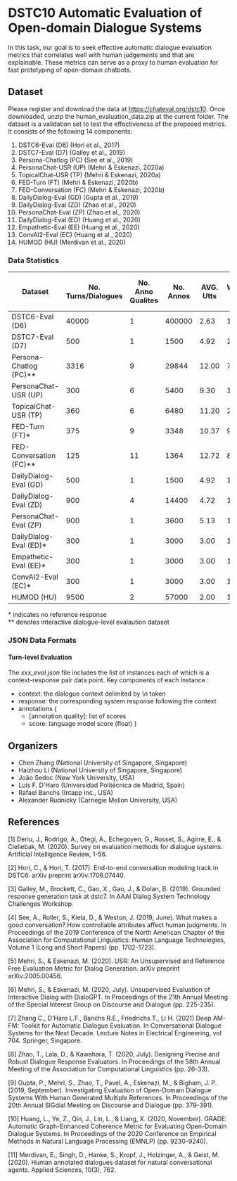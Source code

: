 # DSTC10 Automatic Evaluation of Open-domain Dialogue Systems

In this task, our goal is to seek effective automatic dialogue evaluation metrics that correlates well with human judgements and that are explainable. These metrics can serve as a proxy to human evaluation for fast prototyping of open-domain chatbots.

## Dataset
Please register and download the data at https://chateval.org/dstc10. Once downloaded, unzip the human_evaluation_data.zip at the current folder. The dataset is a validation set to test the effectiveness of the proposed metrics. It consists of the following 14 components:

1. DSTC6-Eval (D6) (Hori et al., 2017)
2. DSTC7-Eval (D7) (Galley et al., 2019)
3. Persona-Chatlog (PC) (See et al., 2019)
4. PersonaChat-USR (UP) (Mehri & Eskenazi, 2020a)
5. TopicalChat-USR (TP) (Mehri & Eskenazi, 2020a)
6. FED-Turn (FT) (Mehri & Eskenazi, 2020b)
7. FED-Conversation (FC) (Mehri & Eskenazi, 2020b)
8. DailyDialog-Eval (GD) (Gupta et al., 2019)
9. DailyDialog-Eval (ZD) (Zhao et al., 2020)
10. PersonaChat-Eval (ZP) (Zhao et al., 2020)
11. DailyDialog-Eval (ED) (Huang et al., 2020)
12. Empathetic-Eval (EE) (Huang et al., 2020)
13. ConvAI2-Eval (EC)  (Huang et al., 2020)
14. HUMOD (HU) (Merdivan et al., 2020)

### Data Statistics

| Dataset                   | No. Turns/Dialogues  | No. Anno Qualites  | No. Annos  | AVG. Utts  | AVG. Words per Utts  |          
|-------------------------- |-------------------   |--------------------|------------|------------|----------------------|
| DSTC6-Eval (D6)           | 40000                |    1               | 400000     | 2.63       | 12.36                |
| DSTC7-Eval (D7)           | 500                  |    1               | 1500       | 4.92       | 20.18                |
| Persona-Chatlog (PC)\*\*  | 3316                 |    9               | 29844      | 12.00      | 7.59                 |
| PersonaChat-USR (UP)      | 300                  |    6               | 5400       | 9.30       | 11.87                |
| TopicalChat-USR (TP)      | 360                  |    6               | 6480       | 11.20      | 23.14                |
| FED-Turn (FT)*            | 375                  |    9               | 3348       | 10.37      | 9.70                 |
| FED-Conversation (FC)\*\* | 125                  |    11              | 1364       | 12.72      | 8.70                 |
| DailyDialog-Eval (GD)     | 500                  |    1               | 1500       | 4.92       | 12.36                |
| DailyDialog-Eval (ZD)     | 900                  |    4               | 14400      | 4.72       | 13.39                |
| PersonaChat-Eval (ZP)     | 900                  |    1               | 3600       | 5.13       | 12.77                |
| DailyDialog-Eval (ED)\*   | 300                  |    1               | 3000       | 3.00       | 12.25                |
| Empathetic-Eval (EE)\*    | 300                  |    1               | 3000       | 3.00       | 14.86                |
| ConvAI2-Eval (EC)*        | 300                  |    1               | 3000       | 3.00       | 11.89                |
| HUMOD (HU)                | 9500                 |    2               | 57000      | 2.00       | 14.51                |

\* indicates no reference response <br />
\*\* denotes interactive dialogue-level evalaution dataset 

### JSON Data Formats

#### Turn-level Evaluation

The *xxx_eval.json* file includes the list of instances each of which is a context-response pair data point.
Key components of each instance :

* context: the dialogue context delimited by *\n* token
* response: the corresponding system response following the context
* annotations 
  {
    * [annotation quality]: list of scores
    * score: language model score (float)
 } 

## Organizers
- Chen Zhang (National University of Singapore, Singapore)
- Haizhou Li (National University of Singapore, Singapore)
- João Sedoc (New York University, USA)
- Luis F. D'Haro (Universidad Politécnica de Madrid, Spain)
- Rafael Banchs (Intapp Inc., USA)
- Alexander Rudnicky (Carnegie Mellon University, USA)

## References
  <p>[1] Deriu, J., Rodrigo, A., Otegi, A., Echegoyen, G., Rosset, S., Agirre, E., & Cieliebak, M. (2020). Survey on evaluation methods for dialogue systems. Artificial Intelligence Review, 1-56.</p>
  <p>[2] Hori, C., & Hori, T. (2017). End-to-end conversation modeling track in DSTC6. arXiv preprint arXiv:1706.07440.</p>
  <p>[3] Galley, M., Brockett, C., Gao, X., Gao, J., & Dolan, B. (2019). Grounded response generation task at dstc7. In AAAI Dialog System Technology Challenges Workshop.</p>
  <p>[4] See, A., Roller, S., Kiela, D., & Weston, J. (2019, June). What makes a good conversation? How controllable attributes affect human judgments. In Proceedings of the 2019 Conference of the North American Chapter of the Association for Computational Linguistics: Human Language Technologies, Volume 1 (Long and Short Papers) (pp. 1702-1723).</p>
  <p>[5] Mehri, S., & Eskenazi, M. (2020). USR: An Unsupervised and Reference Free Evaluation Metric for Dialog Generation. arXiv preprint arXiv:2005.00456.</p>
  <p>[6] Mehri, S., & Eskenazi, M. (2020, July). Unsupervised Evaluation of Interactive Dialog with DialoGPT. In Proceedings of the 21th Annual Meeting of the Special Interest Group on Discourse and Dialogue (pp. 225-235).</p>
  <p>[7] Zhang C., D’Haro L.F., Banchs R.E., Friedrichs T., Li H. (2021) Deep AM-FM: Toolkit for Automatic Dialogue Evaluation. In Conversational Dialogue Systems for the Next Decade. Lecture Notes in Electrical Engineering, vol 704. Springer, Singapore.</p>
  <p>[8] Zhao, T., Lala, D., & Kawahara, T. (2020, July). Designing Precise and Robust Dialogue Response Evaluators. In Proceedings of the 58th Annual Meeting of the Association for Computational Linguistics (pp. 26-33).</p>
  <p>[9] Gupta, P., Mehri, S., Zhao, T., Pavel, A., Eskenazi, M., & Bigham, J. P. (2019, September). Investigating Evaluation of Open-Domain Dialogue Systems With Human Generated Multiple References. In Proceedings of the 20th Annual SIGdial Meeting on Discourse and Dialogue (pp. 379-391).</p>
  <p>[10] Huang, L., Ye, Z., Qin, J., Lin, L., & Liang, X. (2020, November). GRADE: Automatic Graph-Enhanced Coherence Metric for Evaluating Open-Domain Dialogue Systems. In Proceedings of the 2020 Conference on Empirical Methods in Natural Language Processing (EMNLP) (pp. 9230-9240).</p>
  <p>[11] Merdivan, E., Singh, D., Hanke, S., Kropf, J., Holzinger, A., & Geist, M. (2020). Human annotated dialogues dataset for natural conversational agents. Applied Sciences, 10(3), 762.</p>
  <p>&nbsp;</p>
